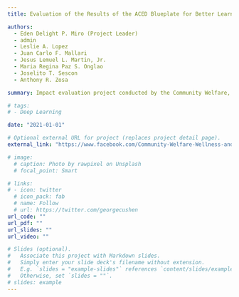 ```yaml
---
title: Evaluation of the Results of the ACED Blueplate for Better Learning Feeding Program

authors:
  - Eden Delight P. Miro (Project Leader)
  - admin
  - Leslie A. Lopez
  - Juan Carlo F. Mallari
  - Jesus Lemuel L. Martin, Jr.
  - Maria Regina Paz S. Onglao
  - Joselito T. Sescon
  - Anthony R. Zosa

summary: Impact evaluation project conducted by the Community Welfare, Wellness and Well-being (CW3) Laboratory, Ateneo de Manila University and funded by the University Research Council of Ateneo de Manila University. Commenced 1 June 2016, ended 31 May 2017. 

# tags:
# - Deep Learning

date: "2021-01-01"

# Optional external URL for project (replaces project detail page).
external_link: "https://www.facebook.com/Community-Welfare-Wellness-and-Well-being-Laboratory-276185276417036/"

# image:
  # caption: Photo by rawpixel on Unsplash
  # focal_point: Smart

# links:
# - icon: twitter
  # icon_pack: fab
  # name: Follow
  # url: https://twitter.com/georgecushen
url_code: ""
url_pdf: ""
url_slides: ""
url_video: ""

# Slides (optional).
#   Associate this project with Markdown slides.
#   Simply enter your slide deck's filename without extension.
#   E.g. `slides = "example-slides"` references `content/slides/example-slides.md`.
#   Otherwise, set `slides = ""`.
# slides: example
---
```

